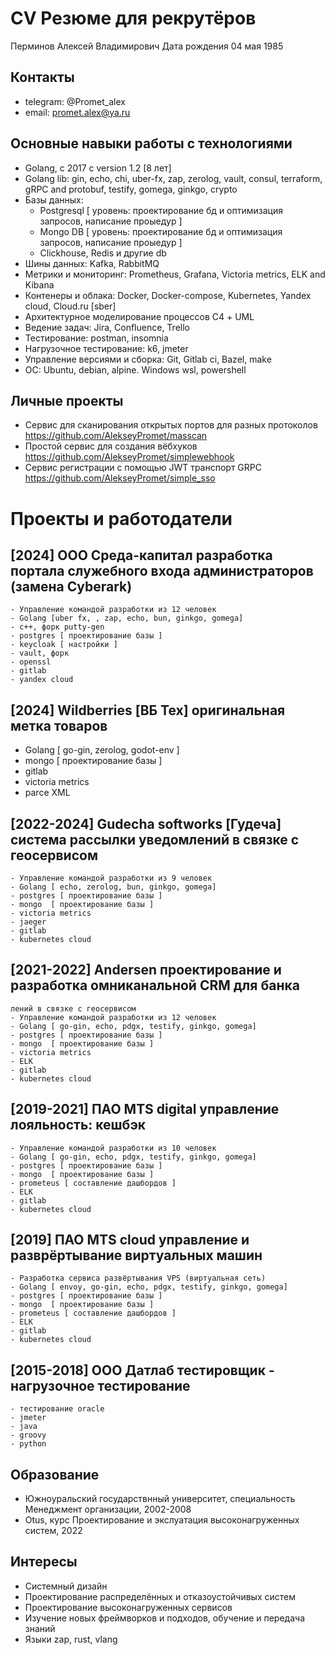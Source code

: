 # CV Резюме для рекрутёров

Перминов Алексей Владимирович
Дата рождения 04 мая 1985

## Контакты
- telegram: @Promet_alex
- email: promet.alex@ya.ru

## Основные навыки работы с технологиями
- Golang, c 2017 с version 1.2 [8 лет]
- Golang lib: gin, echo, chi, uber-fx, zap, zerolog, vault, consul, terraform, gRPC and protobuf, testify, gomega, ginkgo, crypto
- Базы данных:
    - Postgresql [ уровень: проектирование бд и оптимизация запросов, написание проыедур ]
    - Mongo DB [ уровень: проектирование бд и оптимизация запросов, написание проыедур ]
    - Clickhouse, Redis и другие db
- Шины данных: Kafka, RabbitMQ
- Метрики и мониторинг: Prometheus, Grafana, Victoria metrics, ELK and Kibana 
- Контенеры и облака: Docker, Docker-compose, Kubernetes, Yandex cloud, Cloud.ru [sber]
- Архитектурное моделирование процессов С4 + UML
- Ведение задач: Jira, Confluence, Trello
- Тестирование: postman, insomnia
- Нагрузочное тестирование: k6, jmeter
- Управление версиями и сборка: Git, Gitlab ci, Bazel, make
- ОС: Ubuntu, debian, alpine. Windows wsl, powershell
  
## Личные проекты
- Сервис для сканирования открытых портов для разных протоколов https://github.com/AlekseyPromet/masscan
- Простой сервис для создания вёбхуков https://github.com/AlekseyPromet/simplewebhook
- Сервис регистрации с помощью JWT транспорт GRPC https://github.com/AlekseyPromet/simple_sso

# Проекты и работодатели
## [2024] ООО Среда-капитал разработка портала служебного входа администраторов (замена Cyberark)
    - Управление командой разработки из 12 человек
    - Golang [uber fx, , zap, echo, bun, ginkgo, gomega]
    - c++, форк putty-gen
    - postgres [ проектирование базы ]
    - keycloak [ настройки ]
    - vault, форк
    - openssl
    - gitlab
    - yandex cloud
## [2024] Wildberries [ВБ Тех] оригинальная метка товаров
   - Golang [ go-gin, zerolog, godot-env ]
   - mongo  [ проектирование базы ]
   - gitlab
   - victoria metrics
   - parce XML
## [2022-2024] Gudecha softworks [Гудеча] система рассылки уведомлений в связке с геосервисом
    - Управление командой разработки из 9 человек
    - Golang [ echo, zerolog, bun, ginkgo, gomega]
    - postgres [ проектирование базы ]
    - mongo  [ проектирование базы ]
    - victoria metrics
    - jaeger
    - gitlab
    - kubernetes cloud
## [2021-2022] Andersen проектирование и разработка омниканальной CRM для банка
    лений в связке с геосервисом
    - Управление командой разработки из 12 человек
    - Golang [ go-gin, echo, pdgx, testify, ginkgo, gomega]
    - postgres [ проектирование базы ]
    - mongo  [ проектирование базы ]
    - victoria metrics
    - ELK
    - gitlab
    - kubernetes cloud
## [2019-2021] ПАО MTS digital управление лояльность: кешбэк
    - Управление командой разработки из 10 человек
    - Golang [ go-gin, echo, pdgx, testify, ginkgo, gomega]
    - postgres [ проектирование базы ]
    - mongo  [ проектирование базы ]
    - prometeus [ составление дашбордов ]
    - ELK
    - gitlab
    - kubernetes cloud  
## [2019] ПАО MTS cloud  управление и разврёртывание виртуальных машин
    - Разработка сервиса развёртывания VPS (виртуальная сеть)
    - Golang [ envoy, go-gin, echo, pdgx, testify, ginkgo, gomega]
    - postgres [ проектирование базы ]
    - mongo  [ проектирование базы ]
    - prometeus [ составление дашбордов ]
    - ELK
    - gitlab
    - kubernetes cloud
## [2015-2018] ООО Датлаб тестировщик - нагрузочное тестирование
    - тестирование oracle
    - jmeter
    - java
    - groovy
    - python

## Образование
- Южноуральский государствнный университет, специальность Менеджмент организации, 2002-2008
- Otus, курс Проектирование и экслуатация высоконагруженных систем, 2022

## Интересы
- Системный дизайн
- Проектирование распределённых и отказоустойчивых систем
- Проектирование высоконагруженных сервисов
- Изучение новых фреймворков и подходов, обучение и передача знаний
- Языки zap, rust, vlang
